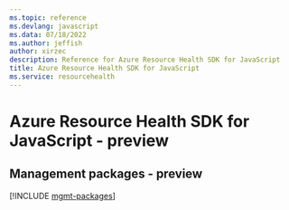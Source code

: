 ```yaml
---
ms.topic: reference
ms.devlang: javascript
ms.data: 07/18/2022
ms.author: jeffish
author: xirzec
description: Reference for Azure Resource Health SDK for JavaScript
title: Azure Resource Health SDK for JavaScript
ms.service: resourcehealth
---
```

# Azure Resource Health SDK for JavaScript - preview

## Management packages - preview
[!INCLUDE [mgmt-packages](resource-health-mgmt-index.md)]
